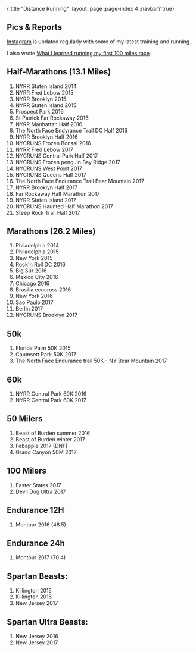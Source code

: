 {:title "Distance Running"
 :layout :page
 :page-index 4
 :navbar? true}

## Pics & Reports

[Instagram](https://instagram.com/tiagoruns) is updated regularly with some of my latest training and running.

I also wrote [What I learned running my first 100 miles race](https://medium.com/@luchini/what-i-learned-running-my-first-100-miles-race-3a27dcb6c1ae).

## Half-Marathons (13.1 Miles)

1. NYRR Staten Island 2014
2. NYRR Fred Lebow 2015
3. NYRR Brooklyn 2015
4. NYRR Staten Island 2015
5. Prospect Park 2016
6. St Patrick Far Rockaway 2016
7. NYRR Manhattan Half 2016
8. The North Face Endyrance Trail DC Half 2016
9. NYRR Brooklyn Half 2016
10. NYCRUNS Frozen Bonsai 2016
11. NYRR Fred Lebow 2017
12. NYCRUNS Central Park Half 2017
13. NYCRUNS Frozen penguin Bay Ridge 2017
14. NYCRUNS West Point 2017
15. NYCRUNS Queens Half 2017
16. The North Face Endurance Trail Bear Mountain 2017
17. NYRR Brooklyn Half 2017
18. Far Rockaway Half Marathon 2017
19. NYRR Staten Island 2017
20. NYCRUNS Haunted Half Marathon 2017
21. Steep Rock Trail Half 2017

## Marathons (26.2 Miles)

1. Philadelphia 2014
2. Philadelphia 2015
3. New York 2015
4. Rock'n Roll DC 2016
5. Big Sur 2016
6. Mexico City 2016
7. Chicago 2016
8. Brasilia ecocross 2016
9. New York 2016
10. Sao Paulo 2017
11. Berlin 2017
12. NYCRUNS Brooklyn 2017

## 50k

1. Florida Palm 50K 2015
2. Caumsett Park 50K 2017
3. The North Face Endurance trail 50K - NY Bear Mountain 2017

## 60k

1. NYRR Central Park 60K 2016
2. NYRR Central Park 60K 2017

## 50 Milers

1. Beast of Burden summer 2016
2. Beast of Burden winter 2017
3. Febapple 2017 (DNF)
4. Grand Canyon 50M 2017

## 100 Milers

1. Easter States 2017
2. Devil Dog Ultra 2017

## Endurance 12H

1. Montour 2016 (48.5)

## Endurance 24h

1. Montour 2017 (70.4)

## Spartan Beasts:

1. Killington 2015
2. Killington 2016
3. New Jersey 2017

## Spartan Ultra Beasts:

1. New Jersey 2016
2. New Jersey 2017
